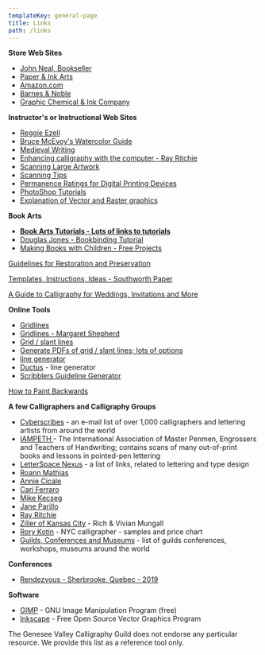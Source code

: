 ```yaml
---
templateKey: general-page
title: Links
path: /links
---
```

**Store Web Sites**

* [John Neal, Bookseller](https://www.johnnealbooks.com/jnb/)
* [Paper & Ink Arts](https://www.paperinkarts.com/)
* [Amazon.com](https://www.amazon.com/)
* [Barnes & Noble](https://www.barnesandnoble.com/)
* [Graphic Chemical & Ink Company](https://www.graphicchemical.com/Default.asp)

**Instructor's or Instructional Web Sites**

* [Reggie Ezell](http://www.reggieezell.com/)
* [Bruce McEvoy's Watercolor Guide](http://www.handprint.com/HP/WCL/water.html)
* [Medieval Writing](http://medievalwriting.50megs.com/writing.htm)
* [Enhancing calligraphy with the computer - Ray Ritchie](http://www.rritchie.com/pages/step1.html)
* [Scanning Large Artwork](http://www.wetcanvas.com/ArtSchool/StudioTips/ScanBigImages/)
* [Scanning Tips](https://www.scantips.com/)
* [Permanence Ratings for Digital Printing Devices](http://www.wilhelm-research.com/)
* [PhotoShop Tutorials](http://www.myjanee.com/tutorials.htm)
* [Explanation of Vector and Raster graphics](http://www.myjanee.com/tuts/shapes6/shapes6.htm)

**Book Arts**

* [**Book Arts Tutorials - Lots of links to tutorials**](http://www.philobiblon.com/tutorials.shtml)
* [Douglas Jones - Bookbinding Tutorial](http://homepage.divms.uiowa.edu/~jones/making/book/index.shtml)
* [Making Books with Children - Free Projects](http://www.makingbooks.com/freeprojects.shtml)

[Guidelines for Restoration and Preservation](https://www.barcodesinc.com/articles/restoration-preservation-guidelines.htm)

[Templates, Instructions, Ideas - Southworth Paper](http://www.southworth.com/specialty/templates-specialty/)

[A Guide to Calligraphy for Weddings, Invitations and More](https://www.beau-coup.com/articles/guide-to-calligraphy-for-weddings-invitations-more.htm)

**Online Tools**

* [Gridlines](https://www.scribblers.co.uk/guideline-generator/)
* [Gridlines - Margaret Shepherd](http://www.margaretshepherd.com/worldcalligraphy_print.html)
* [Grid / slant lines](http://www.anomaly.org/debbie/calligraphy/guidelines.html)
* [Generate PDFs of grid / slant lines; lots of options](http://www.allunderone.org/calligraphy2/calligraphy.php)
* [line generator](http://www.allunderone.org/calligraphy2/calligraphy.php)
* [Ductus](http://ductus.josselincuette.com/) - line generator
* [Scribblers Guideline Generator](https://www.scribblers.co.uk/guideline-generator/)

[How to Paint Backwards](http://www.watercolor-online.com/Articles/Backwards/backwards.phtml)

**A few Calligraphers and Calligraphy Groups**

* [Cyberscribes](https://groups.yahoo.com/neo/groups/cyberscribes/info) - an e-mail list of over 1,000 calligraphers and lettering artists from around the world 
* [IAMPETH ](https://www.iampeth.com/)- The International Association of Master Penmen, Engrossers and Teachers of Handwriting; contains scans of many out-of-print books and lessons in pointed-pen lettering
* [LetterSpace Nexus](http://letterspace.com/LETTERSPACE_NEXUS/) - a list of links, related to lettering and type design
* [Roann Mathias](http://roanndesigns.com/)
* [Annie Cicale](http://www.cicaleletteringdesign.com/)
* [Cari Ferraro](http://proseandletters.com/index.html)
* [Mike Kecseg](http://www.pengraphicsstudio.com/)
* [Jane Parillo](https://www.janeparilloscribe.com/)
* [Ray Ritchie](http://www.rritchie.com/)
* [Ziller of Kansas City](https://zillers.com/learning/) - Rich & Vivian Mungall
* [Rory Kotin](http://www.scribeinkcalligraphy.com/About) - NYC calligrapher - samples and price chart
* [Guilds, Conferences and Museums](http://calligrafile.com/guilds-conferences-museums/) - list of guilds conferences, workshops, museums around the world

**Conferences**

* [Rendezvous - Sherbrooke, Quebec - 2019](https://rendezvouscalligraphy.org/en/index)

**Software**

* [GIMP](https://www.gimp.org/) - GNU Image Manipulation Program (free)
* [Inkscape](https://inkscape.org/) - Free Open Source Vector Graphics Program

The Genesee Valley Calligraphy Guild does not endorse any particular resource. We provide this list as a reference tool only.
